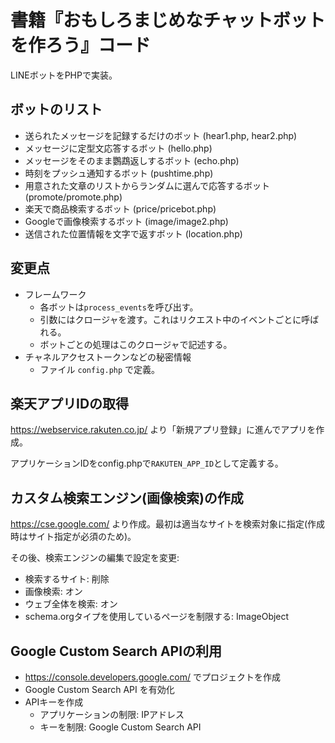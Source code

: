 # 書籍『おもしろまじめなチャットボットを作ろう』コード

LINEボットをPHPで実装。

## ボットのリスト
 - 送られたメッセージを記録するだけのボット (hear1.php, hear2.php)
 - メッセージに定型文応答するボット (hello.php)
 - メッセージをそのまま鸚鵡返しするボット (echo.php)
 - 時刻をプッシュ通知するボット (pushtime.php)
 - 用意された文章のリストからランダムに選んで応答するボット (promote/promote.php)
 - 楽天で商品検索するボット (price/pricebot.php)
 - Googleで画像検索するボット (image/image2.php)
 - 送信された位置情報を文字で返すボット (location.php)

## 変更点
- フレームワーク
  - 各ボットは`process_events`を呼び出す。
  - 引数にはクロージャを渡す。これはリクエスト中のイベントごとに呼ばれる。
  - ボットごとの処理はこのクロージャで記述する。
- チャネルアクセストークンなどの秘密情報
  - ファイル `config.php` で定義。

## 楽天アプリIDの取得

https://webservice.rakuten.co.jp/ より「新規アプリ登録」に進んでアプリを作成。

アプリケーションIDをconfig.phpで`RAKUTEN_APP_ID`として定義する。

## カスタム検索エンジン(画像検索)の作成

https://cse.google.com/ より作成。最初は適当なサイトを検索対象に指定(作成時はサイト指定が必須のため)。

その後、検索エンジンの編集で設定を変更:
 - 検索するサイト: 削除
 - 画像検索: オン
 - ウェブ全体を検索: オン
 - schema.orgタイプを使用しているページを制限する: ImageObject

## Google Custom Search APIの利用
 - https://console.developers.google.com/ でプロジェクトを作成
 - Google Custom Search API を有効化
 - APIキーを作成
   - アプリケーションの制限: IPアドレス
   - キーを制限: Google Custom Search API
